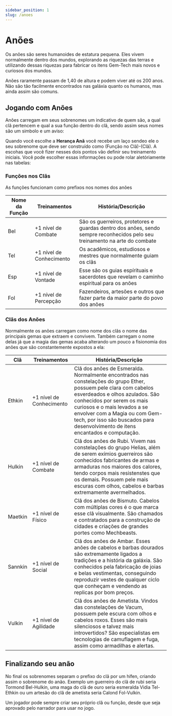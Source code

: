 ```yaml
---
sidebar_position: 1
slug: /anoes
---
```


# Anões
Os anões são seres humanoides de estatura pequena. Eles vivem normalmente dentro dos mundos, explorando as riquezas das terras e utilizando dessas riquezas para fabricar os itens Gem-Tech mais novos e curiosos dos mundos.

Anões raramente passam de 1,40 de altura e podem viver até os 200 anos. Não são tão facilmente encontrados nas galáxia quanto os humanos, mas ainda assim são comuns.

## Jogando com Anões
Anões carregam em seus sobrenomes um indicativo de quem são, a qual clã pertencem e qual a sua função dentro do clã, sendo assim seus nomes são um simbolo e um aviso:

Quando você escolhe a **Herança Anã** você recebe um laço sendeo ele o seu sobrenome que deve ser construído como (Função no Clã)-(Clã). A escohas que você fizer nesses dois pontos vão definir seu treinamento iniciais. Você pode escolher essas informações ou pode rolar aletóriamente nas tabelas:

### Funções nos Clãs
As funções funcionam como prefixos nos nomes dos anões

| Nome da Função | Treinamentos | História/Descrição |
|---|----------|----------|
| Bel | +1 nível de Combate | São os guerreiros, protetores e guardas dentro dos anões, sendo sempre reconhecidos pelo seu treinamento na arte do combate |
| Tel | +1 nível de Conhecimento | Os acadêmicos, estudiosos e mestres que normalmente guiam os clãs |
| Esp | +1 nível de Vontade | Esse são os guias espírituais e sacerdotes que revelam o caminho espíritual para os anões |
| Fol | +1 nível de Percepção | Fazendeiros, artesões e outros que fazer parte da maior parte do povo dos anões |

### Clãs dos Anões
Normalmente os anões carregam como nome dos clãs o nome das principais gemas que extraem e convivem. Também carregam o nome delas já que a magia das gemas acaba alterando um pouco a fisionomia dos anões que são constantemente expostos a ela:

| Clã | Treinamentos | História/Descrição |
|---|----------|----------|
| Ethkin | +1 nível de Conhecimento | Clã dos anões de Esmeralda. Normalmente encontrados nas constelações do grupo Ether, possuem pele clara com cabelos esverdeados e olhos azulados. São conhecidos por serem os mais curiosos e o mais levados a se envolver com a Magia ou com Gem-tech, por isso são buscados para desenvolvimento de itens encantados e computação. |
| Hulkin | +1 nível de Combate | Clã dos anões de Rubi. Vivem nas constelações do grupo Helias, além de serem exímios guerreiros são conhecidos fabricantes de armas e armaduras nos maiores dos calores, tendo corpos mais resistenstes que os demais. Possuem pele mais escuras com olhos, cabelos e barbas extremamente avermelhados. |
| Maetkin | +1 nível de Físico | Clã dos anões de Bismuto. Cabelos com múltiplas cores é o que marca esse clã visualmente. São chamados e contratados para a construção de cidades e criações de grandes portes como Mechbeasts. |
| Sannkin | +1 nível de Social | Clã dos anões de Ambar. Esses anões de cabelos e barbas dourados são extremamente ligados a tradições e a história da galáxia. São conhecidos pela fabricação de joias e belas vestimentas, conseguindo reproduzir vestes de qualquer ciclo que conheçam e vendendo as replicas por bom preços. |
| Vulkin | +1 nível de Agilidade | Clã dos anões de Ametista. Vindos das constelações de Vacum, possuem pele escura com olhos e cabelos roxos. Esses são mais silenciosos e talvez mais introvertidos? São especialistas em tecnologias de camuflagem e fuga, assim como armadilhas e alertas. |

## Finalizando seu anão
No final os sobrenomes separam o prefixo do clã por um hífen, criando assim o sobrenome do anão. Exemplo um guerreiro do clã de rubi seria Tormond Bel-Hulkin, uma maga do clã de ouro seria esmeralda Vidia Tel-Ethkin ou um artesão do clã de ametista seria Calond Fol-Vulkin.

Um jogador pode sempre criar seu próprio clã ou função, desde que seja aprovado pelo narrador para usar no jogo.
